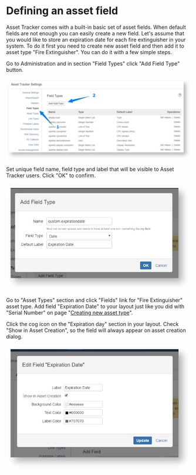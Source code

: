 # Defining an asset field

Asset Tracker comes with a built-in basic set of asset fields. When default fields are not enough you can easily create a new field. Let's assume that you would like to store an expiration date for each fire extinguisher in your system. To do it first you need to create new asset field and then add it to asset type "Fire Extinguisher". You can do it with a few simple steps.

Go to Administration and in section "Field Types" click "Add Field Type" button.

![](../.gitbook/assets/image%20%2849%29.png)



Set unique field name, field type and label that will be visible to Asset Tracker users. Click "OK" to confirm.

![](../.gitbook/assets/image%20%2816%29.png)

Go to "Asset Types" section and click "Fields" link for "Fire Extinguisher" asset type. Add field "Expiration Date" to your layout just like you did with "Serial Number" on page "[Creating new asset type](creating-new-asset-type.md)".

Click the cog icon on the "Expiration day" section in your layout. Check "Show in Asset Creation", so the field will always appear on asset creation dialog.

![](../.gitbook/assets/image%20%2838%29.png)

  


